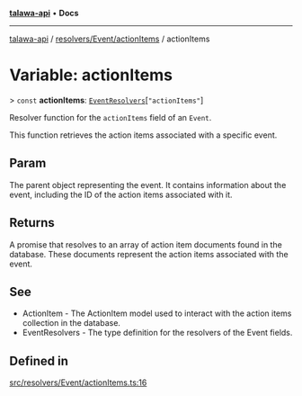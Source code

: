 [**talawa-api**](../../../../README.md) • **Docs**

***

[talawa-api](../../../../modules.md) / [resolvers/Event/actionItems](../README.md) / actionItems

# Variable: actionItems

\> `const` **actionItems**: [`EventResolvers`](../../../../types/generatedGraphQLTypes/type-aliases/EventResolvers.md)\[`"actionItems"`\]

Resolver function for the `actionItems` field of an `Event`.

This function retrieves the action items associated with a specific event.

## Param

The parent object representing the event. It contains information about the event, including the ID of the action items associated with it.

## Returns

A promise that resolves to an array of action item documents found in the database. These documents represent the action items associated with the event.

## See

 - ActionItem - The ActionItem model used to interact with the action items collection in the database.
 - EventResolvers - The type definition for the resolvers of the Event fields.

## Defined in

[src/resolvers/Event/actionItems.ts:16](https://github.com/PalisadoesFoundation/talawa-api/blob/a6e7ac91b581c9109559657faf0f934f3eb41fe7/src/resolvers/Event/actionItems.ts#L16)
